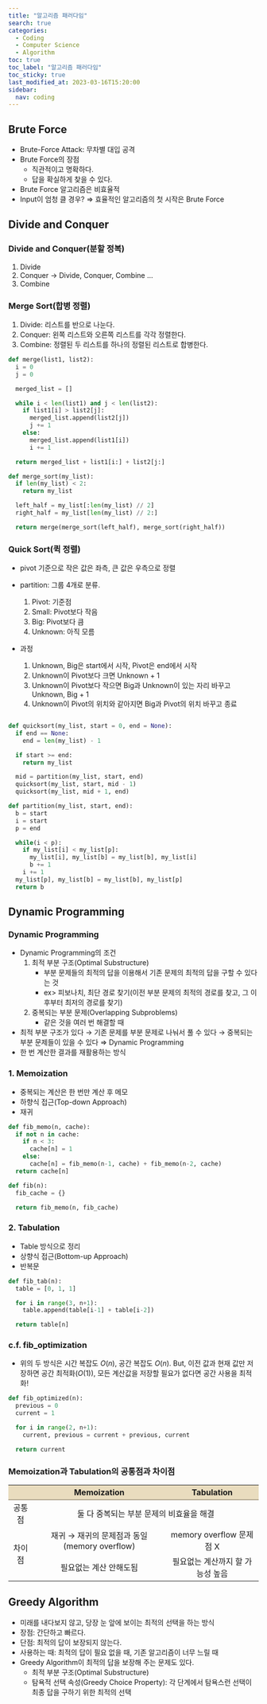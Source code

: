 ```yaml
---
title: "알고리즘 패러다임"
search: true
categories:
  - Coding
  - Computer Science
  - Algorithm
toc: true
toc_label: "알고리즘 패러다임"
toc_sticky: true
last_modified_at: 2023-03-16T15:20:00
sidebar:
  nav: coding
---
```


## Brute Force

- Brute-Force Attack: 무차별 대입 공격
- Brute Force의 장점
  - 직관적이고 명확하다.
  - 답을 확실하게 찾을 수 있다.
- Brute Force 알고리즘은 비효율적
- Input이 엄청 클 경우? ⇒ 효율적인 알고리즘의 첫 시작은 Brute Force

## Divide and Conquer

### Divide and Conquer(분할 정복)

1. Divide
2. Conquer → Divide, Conquer, Combine ...
3. Combine

### Merge Sort(합병 정렬)

1. Divide: 리스트를 반으로 나눈다.
2. Conquer: 왼쪽 리스트와 오른쪽 리스트를 각각 정렬한다.
3. Combine: 정렬된 두 리스트를 하나의 정렬된 리스트로 합병한다.

```python
def merge(list1, list2):
  i = 0
  j = 0

  merged_list = []

  while i < len(list1) and j < len(list2):
    if list1[i] > list2[j]:
      merged_list.append(list2[j])
      j += 1
    else:
      merged_list.append(list1[i])
      i += 1

  return merged_list + list1[i:] + list2[j:]

def merge_sort(my_list):
  if len(my_list) < 2:
    return my_list

  left_half = my_list[:len(my_list) // 2]
  right_half = my_list[len(my_list) // 2:]

  return merge(merge_sort(left_half), merge_sort(right_half))
```

### Quick Sort(퀵 정렬)

- pivot 기준으로 작은 값은 좌측, 큰 값은 우측으로 정렬
- partition: 그룹 4개로 분류.

  1. Pivot: 기준점
  2. Small: Pivot보다 작음
  3. Big: Pivot보다 큼
  4. Unknown: 아직 모름

- 과정
  1. Unknown, Big은 start에서 시작, Pivot은 end에서 시작
  2. Unknown이 Pivot보다 크면 Unknown + 1
  3. Unknown이 Pivot보다 작으면 Big과 Unknown이 있는 자리 바꾸고 Unknown, Big + 1
  4. Unknown이 Pivot의 위치와 같아지면 Big과 Pivot의 위치 바꾸고 종료

```python

def quicksort(my_list, start = 0, end = None):
  if end == None:
    end = len(my_list) - 1

  if start >= end:
    return my_list

  mid = partition(my_list, start, end)
  quicksort(my_list, start, mid - 1)
  quicksort(my_list, mid + 1, end)

def partition(my_list, start, end):
  b = start
  i = start
  p = end

  while(i < p):
    if my_list[i] < my_list[p]:
      my_list[i], my_list[b] = my_list[b], my_list[i]
      b += 1
    i += 1
  my_list[p], my_list[b] = my_list[b], my_list[p]
  return b
```

## Dynamic Programming

### Dynamic Programming

- Dynamic Programming의 조건
  1. 최적 부분 구조(Optimal Substructure)
     - 부분 문제들의 최적의 답을 이용해서 기존 문제의 최적의 답을 구할 수 있다는 것
     - ex> 피보나치, 최단 경로 찾기(이전 부분 문제의 최적의 경로를 찾고, 그 이후부터 최저의 경로를 찾기)
  2. 중복되는 부분 문제(Overlapping Subproblems)
     - 같은 것을 여러 번 해결할 때
- 최적 부분 구조가 있다 → 기존 문제를 부분 문제로 나눠서 풀 수 있다 → 중복되는 부분 문제들이 있을 수 있다 ⇒ Dynamic Programming
- 한 번 계산한 결과를 재활용하는 방식

### 1. Memoization

- 중복되는 계산은 한 번만 계산 후 메모
- 하향식 접근(Top-down Approach)
- 재귀

```python
def fib_memo(n, cache):
  if not n in cache:
    if n < 3:
      cache[n] = 1
    else:
      cache[n] = fib_memo(n-1, cache) + fib_memo(n-2, cache)
  return cache[n]

def fib(n):
  fib_cache = {}

  return fib_memo(n, fib_cache)
```

### 2. Tabulation

- Table 방식으로 정리
- 상향식 접근(Bottom-up Approach)
- 반복문

```python
def fib_tab(n):
  table = [0, 1, 1]

  for i in range(3, n+1):
    table.append(table[i-1] + table[i-2])

  return table[n]
```

### c.f. fib_optimization

- 위의 두 방식은 시간 복잡도 $O(n)$, 공간 복잡도 $O(n)$. But, 이전 값과 현재 값만 저장하면 공간 최적화($O(1)$), 모든 계산값을 저장할 필요가 없다면 공간 사용을 최적화!

```python
def fib_optimized(n):
  previous = 0
  current = 1

  for i in range(2, n+1):
    current, previous = current + previous, current

  return current
```

### Memoization과 Tabulation의 공통점과 차이점

<table>
  <tr bgcolor = "#e9dcbe" style = "text-align: center; border-bottom: 2px solid #afa58f">
    <th> </th>
    <th class="text-center"> Memoization </th>
    <th class="text-center"> Tabulation </th>
  </tr>
  <tr align = "center">
    <td> 공통점 </td>
    <td colspan = "2"> 둘 다 중복되는 부분 문제의 비효율을 해결 </td>
  </tr>
  <tr align = "center">
    <td rowspan = "2"> 차이점 </td>
    <td> 재귀 → 재귀의 문제점과 동일(memory overflow) </td>
    <td> memory overflow 문제점 X </td>
  </tr>
  <tr align = "center">
    <td> 필요없는 계산 안해도됨 </td>
    <td> 필요없는 계산까지 할 가능성 높음 </td>
  </tr>
</table>

## Greedy Algorithm

- 미래를 내다보지 않고, 당장 눈 앞에 보이는 최적의 선택을 하는 방식
- 장점: 간단하고 빠르다.
- 단점: 최적의 답이 보장되지 않는다.
- 사용하는 때: 최적의 답이 필요 없을 때, 기존 알고리즘이 너무 느릴 때
- Greedy Algorithm이 최적의 답을 보장해 주는 문제도 있다.
  - 최적 부분 구조(Optimal Substructure)
  - 탐욕적 선택 속성(Greedy Choice Property): 각 단계에서 탐욕스런 선택이 최종 답을 구하기 위한 최적의 선택

<br>
